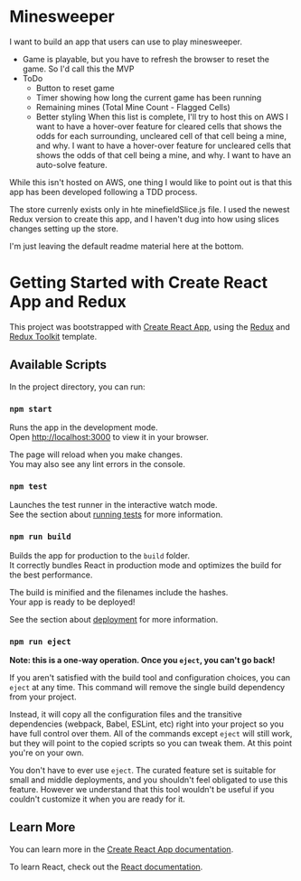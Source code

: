# Minesweeper
I want to build an app that users can use to play minesweeper.  
 - Game is playable, but you have to refresh the browser to reset the game.  So I'd call this the MVP
 - ToDo
    - Button to reset game
    - Timer showing how long the current game has been running
    - Remaining mines (Total Mine Count - Flagged Cells)
    - Better styling
    When this list is complete, I'll try to host this on AWS
I want to have a hover-over feature for cleared cells that shows the odds for each surrounding, uncleared cell of that cell being a mine, and why.
I want to have a hover-over feature for uncleared cells that shows the odds of that cell being a mine, and why.
I want to have an auto-solve feature.

While this isn't hosted on AWS, one thing I would like to point out is that this app has been developed following a TDD process.  

The store currenly exists only in hte minefieldSlice.js file.  I used the newest Redux version to create this app, and I haven't dug into how using slices changes setting up the store.  


I'm just leaving the default readme material here at the bottom.
# Getting Started with Create React App and Redux

This project was bootstrapped with [Create React App](https://github.com/facebook/create-react-app), using the [Redux](https://redux.js.org/) and [Redux Toolkit](https://redux-toolkit.js.org/) template.

## Available Scripts

In the project directory, you can run:

### `npm start`

Runs the app in the development mode.\
Open [http://localhost:3000](http://localhost:3000) to view it in your browser.

The page will reload when you make changes.\
You may also see any lint errors in the console.

### `npm test`

Launches the test runner in the interactive watch mode.\
See the section about [running tests](https://facebook.github.io/create-react-app/docs/running-tests) for more information.

### `npm run build`

Builds the app for production to the `build` folder.\
It correctly bundles React in production mode and optimizes the build for the best performance.

The build is minified and the filenames include the hashes.\
Your app is ready to be deployed!

See the section about [deployment](https://facebook.github.io/create-react-app/docs/deployment) for more information.

### `npm run eject`

**Note: this is a one-way operation. Once you `eject`, you can't go back!**

If you aren't satisfied with the build tool and configuration choices, you can `eject` at any time. This command will remove the single build dependency from your project.

Instead, it will copy all the configuration files and the transitive dependencies (webpack, Babel, ESLint, etc) right into your project so you have full control over them. All of the commands except `eject` will still work, but they will point to the copied scripts so you can tweak them. At this point you're on your own.

You don't have to ever use `eject`. The curated feature set is suitable for small and middle deployments, and you shouldn't feel obligated to use this feature. However we understand that this tool wouldn't be useful if you couldn't customize it when you are ready for it.

## Learn More

You can learn more in the [Create React App documentation](https://facebook.github.io/create-react-app/docs/getting-started).

To learn React, check out the [React documentation](https://reactjs.org/).

